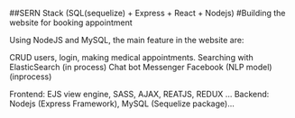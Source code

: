 ##SERN Stack (SQL(sequelize) + Express + React + Nodejs)
#Building the website for booking appointment

Using NodeJS and MySQL, the main feature in the website are:

CRUD users, login, making medical appointments.
Searching with ElasticSearch (in process)
Chat bot Messenger Facebook (NLP model) (inprocess)

Frontend: EJS view engine, SASS, AJAX, REATJS, REDUX ...
Backend: Nodejs (Express Framework), MySQL (Sequelize package)...

